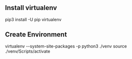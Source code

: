 
## Install virtualenv
pip3 install -U pip virtualenv

## Create Environment
virtualenv --system-site-packages -p python3 ./venv
source ./venv/Scripts/activate